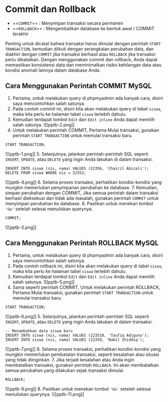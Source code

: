 # Commit dan Rollback

- ==`COMMIT`== : Menyimpan transaksi secara permanen
- ==`ROLLBACK`== : Mengembalikan database ke bentuk awal / COMMIT terakhir

Penting untuk dicatat bahwa transaksi harus dimulai dengan perintah `START TRANSACTION`, kemudian diikuti dengan serangkaian perubahan data, dan diakhiri dengan `COMMIT` jika transaksi berhasil atau `ROLLBACK` jika transaksi perlu dibatalkan. Dengan menggunakan commit dan rollback, Anda dapat memastikan konsistensi data dan meminimalkan risiko kehilangan data atau kondisi anomali lainnya dalam database Anda.

## Cara Menggunakan Perintah COMMIT MySQL

1. Pertama, untuk melakukan query di phpmyadmin ada banyak cara, disini saya mencontohkan salah satunya.
2. Pada contoh commit ini, disini kita akan melakukan query di tabel `siswa`, maka kita perlu ke halaman tabel `siswa` terlebih dahulu.
3. Kemudian terdapat tombol `Edit` dan `Edit inline` Anda dapat memilih salah satunya.
   ![[pptb-2.png]]
4. Untuk melakukan perintah COMMIT, Pertama Mulai transaksi, gunakan perintah `START TRANSACTION` untuk memulai transaksi baru.

```mysql
START TRANSACTION;
```

![[pptb-1.png]] 5. Selanjutnya, jalankan perintah-perintah SQL seperti `INSERT`, `UPDATE`, atau `DELETE` yang ingin Anda lakukan di dalam transaksi.

```mysql
INSERT INTO siswa (nis, nama) VALUES (22356, 'Chairil Abizali');
DELETE FROM siswa WHERE nis = 22352;
```

![[pptb-4.png]] 6. Selama proses transaksi, perhatikan kondisi-kondisi yang mungkin memerlukan penyimpanan perubahan ke database. 7. Kemudian, simpan perubahan dengan COMMIT, Jika semua perintah dalam transaksi berhasil dieksekusi dan tidak ada masalah, gunakan perintah `COMMIT` untuk menyimpan perubahan ke database. 8. Pastikan untuk menekan tombol `'Go'` setelah selesai menuliskan querynya.

```mysql
COMMIT;
```

![[pptb-3.png]]

## Cara Menggunakan Perintah ROLLBACK MySQL

1. Pertama, untuk melakukan query di phpmyadmin ada banyak cara, disini saya mencontohkan salah satunya.
2. Pada contoh rollback ini, disini kita akan melakukan query di tabel `siswa`, maka kita perlu ke halaman tabel `siswa` terlebih dahulu.
3. Kemudian terdapat tombol `Edit` dan `Edit inline` Anda dapat memilih salah satunya.
   ![[pptb-5.png]]
4. Sama seperti perintah COMMIT, Untuk melakukan perintah ROLLBACK, Pertama Mulai transaksi, gunakan perintah `START TRANSACTION` untuk memulai transaksi baru.

```mysql
START TRANSACTION;
```

![[pptb-6.png]] 5. Selanjutnya, jalankan perintah-perintah SQL seperti `INSERT`, `UPDATE`, atau `DELETE` yang ingin Anda lakukan di dalam transaksi.

```mysql
-- Menambahkan data siswa baru
INSERT INTO siswa (nis, nama) VALUES (223510, 'Taufiq Adiguna');
INSERT INTO siswa (nis, nama) VALUES (22359, 'Nabil Shiddiq');
```

![[pptb-7.png]] 6. Selama proses transaksi, perhatikan kondisi-kondisi yang mungkin memerlukan pembatalan transaksi, seperti kesalahan atau situasi yang tidak diinginkan. 7. Jika terjadi kesalahan atau Anda ingin membatalkan transaksi, gunakan perintah `ROLLBACK`. Ini akan membatalkan semua perubahan yang dilakukan sejak transaksi dimulai.

```mysql
ROLLBACK;
```

![[pptb-9.png]] 8. Pastikan untuk menekan tombol `'Go'` setelah selesai menuliskan querynya.
![[pptb-11.png]]

